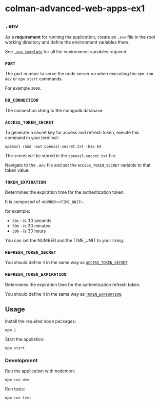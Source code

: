 # colman-advanced-web-apps-ex1

## `.env`

As a **requirement** for running the application, create an `.env` file in the root working directory and define the environment variables there.

See [`.env.template`](.env.template) for all the environment variables required.

### `PORT`

The port number to serve the node server on when executing the `npm run dev` or `npm start` commands.

For example `3000`.

### `DB_CONNECTION`

The connection string to the mongodb database.

### `ACCESS_TOKEN_SECRET`

To generate a secret key for access and refresh token, execite this command in your terminal:

```
openssl rand -out openssl-secret.txt -hex 64
```

The secret will be stored in the `openssl-secret.txt` file.

Navigate to the `.env` file and set the `ACCESS_TOKEN_SECRET` variable to that token value.

### `TOKEN_EXPIRATION`

Determines the expiration time for the authentication token.

It is composed of `<NUMBER><TIME_UNIT>`.

for example:

- `30s` - is 30 seconds
- `30m` -  is 30 minutes
- `30h` - is 30 hours

You can set the NUMBER and the TIME_UNIT to your liking.

### `REFRESH_TOKEN_SECRET`

You should define it in the same way as [`ACCESS_TOKEN_SECRET`](https://github.com/taljacob2/colman-advanced-web-apps?tab=readme-ov-file#access_token_secret).

### `REFRESH_TOKEN_EXPIRATION`

Determines the expiration time for the authentication refresh token.

You should define it in the same way as [`TOKEN_EXPIRATION`](https://github.com/taljacob2/colman-advanced-web-apps?tab=readme-ov-file#token_expiration).

## Usage

Install the required node packages:

```
npm i
```

Start the appliation:

```
npm start
```

### Development

Run the application with nodemon:

```
npm run dev
```

Run tests:

```
npm run test
```
